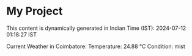 # My Project

This content is dynamically generated in Indian Time (IST): 2024-07-12 01:18:27 IST


Current Weather in Coimbatore:
Temperature: 24.88 °C
Condition: mist
